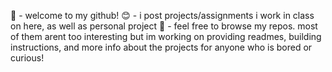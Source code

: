 👋 - welcome to my github!
😊 - i post projects/assignments i work in class on here, as well as personal project
💜 - feel free to browse my repos. most of them arent too interesting but im working on providing readmes, building instructions, and more info about the projects for anyone who is bored or curious!
